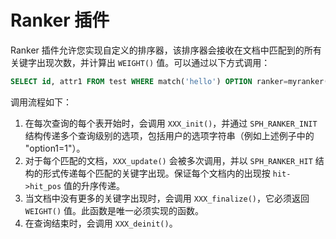 # Ranker 插件

Ranker 插件允许您实现自定义的排序器，该排序器会接收在文档中匹配到的所有关键字出现次数，并计算出 `WEIGHT()` 值。可以通过以下方式调用：

```sql
SELECT id, attr1 FROM test WHERE match('hello') OPTION ranker=myranker('option1=1');
```
调用流程如下：

1. 在每次查询的每个表开始时，会调用 `XXX_init()`，并通过 `SPH_RANKER_INIT` 结构传递多个查询级别的选项，包括用户的选项字符串（例如上述例子中的 "option1=1"）。
2. 对于每个匹配的文档，`XXX_update()` 会被多次调用，并以 `SPH_RANKER_HIT` 结构的形式传递每个匹配的关键字出现。保证每个文档内的出现按 `hit->hit_pos` 值的升序传递。
3. 当文档中没有更多的关键字出现时，会调用 `XXX_finalize()`，它必须返回 `WEIGHT()` 值。此函数是唯一必须实现的函数。
4. 在查询结束时，会调用 `XXX_deinit()`。


<!-- proofread -->